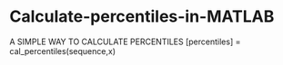 # Calculate-percentiles-in-MATLAB
A SIMPLE WAY TO CALCULATE PERCENTILES
[percentiles] = cal_percentiles(sequence,x)
